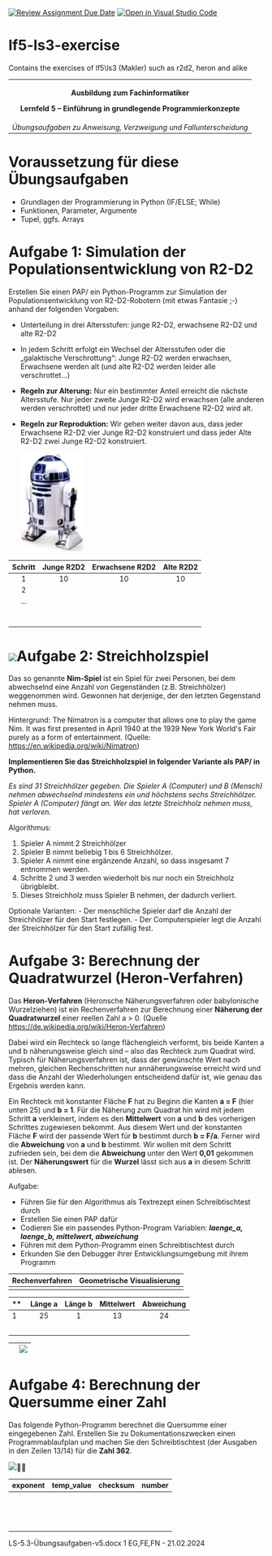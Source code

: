 [![Review Assignment Due Date](https://classroom.github.com/assets/deadline-readme-button-24ddc0f5d75046c5622901739e7c5dd533143b0c8e959d652212380cedb1ea36.svg)](https://classroom.github.com/a/K_R4NudN)
[![Open in Visual Studio Code](https://classroom.github.com/assets/open-in-vscode-718a45dd9cf7e7f842a935f5ebbe5719a5e09af4491e668f4dbf3b35d5cca122.svg)](https://classroom.github.com/online_ide?assignment_repo_id=14220862&assignment_repo_type=AssignmentRepo)
# lf5-ls3-exercise
Contains the exercises of lf5\ls3 (Makler) such as r2d2, heron and alike

<table><tr><th><p>Ausbildung zum Fachinformatiker</p><p><b>Lernfeld 5 – Einführung in grundlegende Programmierkonzepte</b></p></th></tr>
<tr><td><i>Übungsaufgaben zu Anweisung, Verzweigung und Fallunterscheidung</i></td></tr>
</table>

# **Voraussetzung für diese Übungsaufgaben**

- Grundlagen der Programmierung in Python (IF/ELSE; While)
- Funktionen, Parameter, Argumente
- Tupel, ggfs. Arrays


# **Aufgabe 1: Simulation der Populationsentwicklung von R2-D2**
Erstellen Sie einen PAP/ ein Python-Programm zur Simulation der Populationsentwicklung von R2-D2-Robotern (mit etwas Fantasie ;-) anhand der folgenden Vorgaben:

- Unterteilung in drei Altersstufen: 
  junge R2-D2, erwachsene R2-D2 und alte R2-D2
- In jedem Schritt erfolgt ein Wechsel der Altersstufen oder die „galaktische Verschrottung“: Junge R2-D2 werden erwachsen, Erwachsene werden alt (und alte R2-D2 werden leider alle verschrottet…) 
- **Regeln zur Alterung:** Nur ein bestimmter Anteil erreicht die nächste Altersstufe. Nur jeder zweite Junge R2-D2 wird erwachsen (alle anderen werden verschrottet) und nur jeder dritte Erwachsene R2-D2 wird alt. 
- **Regeln zur Reproduktion:** Wir gehen weiter davon aus, dass jeder Erwachsene R2-D2 vier Junge R2-D2 konstruiert und dass jeder Alte R2-D2 zwei Junge R2-D2 konstruiert.

  ![](Images/Aspose.Words.cd7ee974-0d64-4e49-bb48-fc4e32b9d5c4.002.jpeg)

|**Schritt**|**Junge R2D2**|**Erwachsene R2D2**|**Alte R2D2**|
| :-: | :-: | :-: | :-: |
|1|10|10|10|
|2||||
|…|<p></p><p></p>|||
|<p></p><p></p>||||
|<p></p><p></p>||||
# ![](Images/Aspose.Words.cd7ee974-0d64-4e49-bb48-fc4e32b9d5c4.003.png)**Aufgabe 2: Streichholzspiel**
Das so genannte **Nim-Spiel** ist ein Spiel für zwei Personen, bei dem abwechselnd eine Anzahl von Gegenständen (z.B. Streichhölzer) weggenommen wird. Gewonnen hat derjenige, der den letzten Gegenstand nehmen muss.

Hintergrund: The Nimatron is a computer that allows one to play the game Nim. It was first presented in April 1940 at the 1939 New York World's Fair purely as a form of entertainment.
(Quelle: https://en.wikipedia.org/wiki/Nimatron)

**Implementieren Sie das Streichholzspiel in folgender Variante als PAP/ in Python.**

*Es sind 31 Streichhölzer gegeben. Die Spieler A (Computer) und B (Mensch) nehmen abwechselnd mindestens ein und höchstens sechs Streichhölzer. Spieler A (Computer) fängt an. Wer das letzte Streichholz nehmen muss, hat verloren.*

Algorithmus:

1. Spieler A nimmt 2 Streichhölzer
1. Spieler B nimmt beliebig 1 bis 6 Streichhölzer.
1. Spieler A nimmt eine ergänzende Anzahl, so dass insgesamt 7 entnommen werden.
1. Schritte 2 und 3 werden wiederholt bis nur noch ein Streichholz übrigbleibt.
1. Dieses Streichholz muss Spieler B nehmen, der dadurch verliert.

Optionale Varianten:
\- Der menschliche Spieler darf die Anzahl der Streichhölzer für den Start festlegen.
\- Der Computerspieler legt die Anzahl der Streichhölzer für den Start zufällig fest.


# **Aufgabe 3: Berechnung der Quadratwurzel (Heron-Verfahren)**
Das **Heron-Verfahren** (Heronsche Näherungsverfahren oder babylonische Wurzelziehen) ist ein Rechenverfahren zur Berechnung einer **Näherung der Quadratwurzel** einer reellen Zahl a > 0.
(Quelle https://de.wikipedia.org/wiki/Heron-Verfahren)

Dabei wird ein Rechteck so lange flächengleich verformt, bis beide Kanten a und b näherungsweise gleich sind – also das Rechteck zum Quadrat wird. Typisch für Näherungsverfahren ist, dass der gewünschte Wert nach mehren, gleichen Rechenschritten nur annäherungsweise erreicht wird und dass die Anzahl der Wiederholungen entscheidend dafür ist, wie genau das Ergebnis werden kann.

Ein Rechteck mit konstanter Fläche **F** hat zu Beginn die Kanten **a = F** (hier unten 25) und **b = 1**. Für die Näherung zum Quadrat hin wird mit jedem Schritt **a** verkleinert, indem es den **Mittelwert** von **a** und **b** des vorherigen Schrittes zugewiesen bekommt. Aus diesem Wert und der konstanten Fläche **F** wird der passende Wert für **b** bestimmt durch **b = F/a**. Ferner wird die **Abweichung** von **a** und **b** bestimmt. Wir wollen mit dem Schritt zufrieden sein, bei dem die **Abweichung** unter den Wert **0,01** gekommen ist. Der **Näherungswert** für die **Wurzel** lässt sich aus **a** in diesem Schritt ablesen.

Aufgabe:

- Führen Sie für den Algorithmus als Textrezept einen Schreibtischtest durch
- Erstellen Sie einen PAP dafür
- Codieren Sie ein passendes Python-Program
  Variablen: ***laenge\_a, laenge\_b, mittelwert, abweichung***
- Führen mit dem Python-Programm einen Schreibtischtest durch
- Erkunden Sie den Debugger ihrer Entwicklungsumgebung mit ihrem Programm

|Rechenverfahren|Geometrische Visualisierung|
| :- | :- |
|||

|** |**Länge a**|**Länge b**|**Mittelwert**|**Abweichung**|
| :- | :-: | :-: | :-: | :-: |
|1|25|1|13|24|
||||||
||||||
||||||
||||||
||||||

||![](Images/Aspose.Words.cd7ee974-0d64-4e49-bb48-fc4e32b9d5c4.004.png)	|
| :- | :- |

# **Aufgabe 4: Berechnung der Quersumme einer Zahl**
Das folgende Python-Programm berechnet die Quersumme einer eingegebenen Zahl. Erstellen Sie zu Dokumentationszwecken einen Programmablaufplan und machen Sie den Schreibtischtest (der Ausgaben in den Zeilen 13/14) für die **Zahl 362**.

![](Images/Aspose.Words.cd7ee974-0d64-4e49-bb48-fc4e32b9d5c4.005.png)

|**exponent**|**temp\_value**|**checksum**|**number**|
| :-: | :-: | :-: | :-: |
|<p></p><p></p>||||
|<p></p><p></p>||||
|<p></p><p></p>||||
|<p></p><p></p>||||

LS-5.3-Übungsaufgaben-v5.docx	1	EG,FE,FN -  21.02.2024


